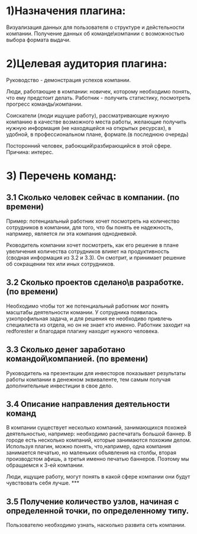 
# 1)Назначения плагина:

Визуализация данных для пользователя о структуре и дейстельности компании. Получение данных об команде\компании с возможностью выбора формата выдачи. 


# 2)Целевая аудитория плагина:

Руководство - демонстрация успехов компании.

Люди, работающие в компании: новичек, которому необходимо понять, что ему предстоит делать. Работник - получить статистику, посмотреть прогресс команды\компании. 

Соискатели (люди ищущие работу), рассматривающие нужную компанию в качестве возможного места работы, желающие получить нужную информация (не находящейся на открытых ресурсах), в удобной, в профессиональном плане, формате.(в последнюю очередь)

Посторонний человек, рабоющий\разбирающийся в этой сфере. Причина: интерес. 

# 3) Перечень команд: 

## 3.1 Сколько человек сейчас в компании. (по времени)

Пример: потенциальный работник хочет посмотреть на количество сотрудников в компании, для того, что бы понять ее надежность, напрмиер, является ли эта компания однодневкой. 

Рководитель компании хочет посмотреть, как его решение в плане увеличения количества сотрудников влияет на продуктивность (сводная информация из 3.2 и 3.3). Он смотрит, и принимает решение об сокращении тех или иных сотрудников.


## 3.2 Сколько проектов сделано\в разработке. (по времени)

Необходимо чтобы тот же потенциальный работник мог понять масштабы деятельности комании.
У сотрудника появилась узкопрофильная задача, и для решения ее необходиво привлечь специалиста из отдела, но он не знает кто именно. Работник заходит на redforester и благодаря плагину находит нужного человека.

## 3.3 Сколько денег заработано командой\компанией. (по времени)

Руководитель на презентации для инвесторов показывает результаты работы компании в денежном эквиваленте, тем самым получая дополнительные инвестиции в свое дело.
## 3.4 Описание направления деятельности команд

В компании существует несколько компаний, занимающихся похожей деятельностью, например: необходимо распечатать большой баннер. В городе есть несколько компаний, которые занимаются похожим делом. Используя плагин, можно понять, что,например, одна компания занимается печатью, но маленьких объявления на столбы, вторая производстом афишь, а третья именно печатью баннеров. Поэтому мы обращаемся к 3-ей компании.

Люди, ищущие работу, могут понять в какой сфере компании они будут чувствовать себя лучше. ***
## 3.5 Получение количество узлов, начиная с определенной точки, по определенному типу.

Пользователю необходимо узнать, насколько развита сеть компании.
